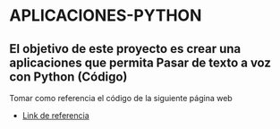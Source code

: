 # APLICACIONES-PYTHON

##  El objetivo de este proyecto es crear una aplicaciones que permita Pasar de texto a voz con Python (Código)

Tomar como referencia el código de la siguiente página web
* [Link de referencia](https://inteligencia-artificial.dev/texto-voz-python/) 

